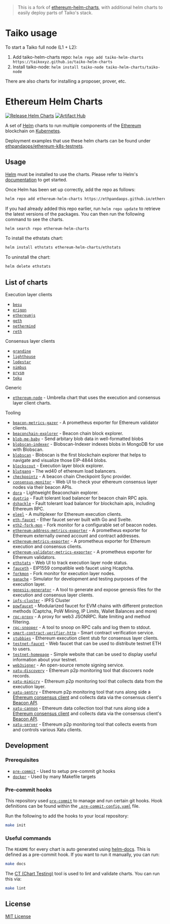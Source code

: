 > This is a fork of [ethereum-helm-charts](https://github.com/ethpandaops/ethereum-helm-charts), with additional helm charts to easily deploy parts of Taiko's stack.

# Taiko usage

To start a Taiko full node (L1 + L2):

1. Add taiko-helm-charts repo: `helm repo add taiko-helm-charts https://taikoxyz.github.io/taiko-helm-charts`
2. Install taiko-node: `helm install taiko-node taiko-helm-charts/taiko-node`

There are also charts for installing a proposer, prover, etc.

# Ethereum Helm Charts

[![Release Helm Charts](https://github.com/ethpandaops/ethereum-helm-charts/actions/workflows/release.yaml/badge.svg)](https://github.com/ethpandaops/ethereum-helm-charts/actions/workflows/release.yaml)
[![Artifact Hub](https://img.shields.io/endpoint?url=https://artifacthub.io/badge/repository/ethereum-helm-charts)](https://artifacthub.io/packages/search?repo=ethereum-helm-charts)

A set of [Helm](https://helm.sh/) charts to run multiple components of the [Ethereum](https://ethereum.org/) blockchain on [Kubernetes](https://kubernetes.io/).

Deployment examples that use these helm charts can be found under [ethpandaops/ethereum-k8s-testnets](https://github.com/ethpandaops/ethereum-k8s-testnets).

## Usage

[Helm](https://helm.sh) must be installed to use the charts.  Please refer to
Helm's [documentation](https://helm.sh/docs) to get started.

Once Helm has been set up correctly, add the repo as follows:

```sh
helm repo add ethereum-helm-charts https://ethpandaops.github.io/ethereum-helm-charts
```

If you had already added this repo earlier, run `helm repo update` to retrieve
the latest versions of the packages.  You can then run the following command to see the charts.

```sh
helm search repo ethereum-helm-charts
```

To install the ethstats chart:

```sh
helm install ethstats ethereum-helm-charts/ethstats
```

To uninstall the chart:

```sh
helm delete ethstats
```

## List of charts

Execution layer clients

- [`besu`](charts/besu)
- [`erigon`](charts/erigon)
- [`ethereumjs`](charts/ethereumjs)
- [`geth`](charts/geth)
- [`nethermind`](charts/nethermind)
- [`reth`](charts/reth)

Consensus layer clients
- [`grandine`](charts/grandine)
- [`lighthouse`](charts/lighthouse)
- [`lodestar`](charts/lodestar)
- [`nimbus`](charts/nimbus)
- [`prysm`](charts/prysm)
- [`teku`](charts/teku)

Generic

- [`ethereum-node`](charts/ethereum-node) - Umbrella chart that uses the execution and consensus layer client charts.

Tooling

- [`beacon-metrics-gazer`](charts/beacon-metrics-gazer) - A prometheus exporter for Ethereum validator clients.
- [`beaconchain-explorer`](charts/beaconchain-explorer) - Beacon chain block explorer.
- [`blob-me-baby`](charts/blob-me-baby) - Send arbitary blob data in well-formatted blobs
- [`blobscan-indexer`](charts/blobscan-indexer) - Blobscan-Indexer indexes blobs in MongoDB for use with Blobscan.
- [`blobscan`](charts/blobscan) - Blobscan is the first blockchain explorer that helps to navigate and visualize those EIP-4844 blobs.
- [`blockscout`](charts/blockscout) - Execution layer block explorer.
- [`blutgang`](charts/blutgang) - The wd40 of ethereum load balancers.
- [`checkpointz`](charts/checkpointz) - A beacon chain Checkpoint Sync provider.
- [`consensus-monitor`](charts/consensus-monitor) - Web UI to check your ethereum consensus layer nodes via their beacon APIs.
- [`dora`](charts/dora) - Lightweight Beaconchain explorer.
- [`dugtrio`](charts/dugtrio) - Fault tolerant load balancer for beacon chain RPC apis.
- [`dshackle`](charts/dshackle) - Fault tolerant load balancer for blockchain apis, including Ethereum RPC.
- [`eleel`](charts/eleel) - A multiplexer for Ethereum execution clients.
- [`eth-faucet`](charts/eth-faucet) - Ether faucet server built with Go and Svelte.
- [`eth2-fork-mon`](charts/eth2-fork-mon) - Fork monitor for a configurable set of beacon nodes.
- [`ethereum-address-metrics-exporter`](charts/ethereum-address-metrics-exporter) - A prometheus exporter for Ethereum externally owned account and contract addresses.
- [`ethereum-metrics-exporter`](charts/ethereum-metrics-exporter) - A prometheus exporter for Ethereum execution and consensus clients.
- [`ethereum-validator-metrics-exporter`](charts/ethereum-validator-metrics-exporter) - A prometheus exporter for Ethereum validators.
- [`ethstats`](charts/ethstats) - Web UI to track execution layer node status.
- [`fauceth`](charts/fauceth) - EIP1559 compatible web faucet using Hcaptcha.
- [`forkmon`](charts/forkmon) - Fork monitor for execution layer nodes.
- [`ganache`](charts/ganache) - Simulator for development and testing purposes of the execution layer.
- [`genesis-generator`](charts/genesis-generator) - A tool to generate and expose genesis files for the execution and consensus layer clients.
- [`ipfs-cluster`](charts/ipfs-cluster) - IPFS Cluster
- [`powfaucet`](charts/powfaucet) - Modularized faucet for EVM chains with different protection methods (Captcha, PoW Mining, IP Limits, Wallet Balances and more)
- [`rpc-proxy`](charts/rpc-proxy) - A proxy for web3 JSONRPC. Rate limiting and method filtering.
- [`rpc-snooper`](charts/rpc-snooper) - A tool to snoop on RPC calls and log them to stdout.
- [`smart-contract-verifier-http`](charts/smart-contract-verifier-http) - Smart contract verification service.
- [`stubbies`](charts/stubbies) - Ethereum execution client stub for consensus layer clients.
- [`testnet-faucet`](charts/testnet-faucet) - Web faucet that can be used to distribute testnet ETH to users.
- [`testnet-homepage`](charts/testnet-homepage) - Simple website that can be used to display useful information about your testnet.
- [`web3signer`](charts/web3signer) - An open-source remote signing service.
- [`xatu-discovery`](charts/xatu-discovery) - Ethereum p2p monitoring tool that discovers node records.
- [`xatu-mimicry`](charts/xatu-mimicry) - Ethereum p2p monitoring tool that collects data from the execution layer.
- [`xatu-sentry`](charts/xatu-sentry) - Ethereum p2p monitoring tool that runs along side a [Ethereum consensus client](https://ethereum.org/en/developers/docs/nodes-and-clients/#consensus-clients) and collects data via the consensus client's [Beacon API](https://ethereum.github.io/beacon-APIs/).
- [`xatu-cannon`](charts/xatu-cannon) - Ethereum data collection tool that runs along side a [Ethereum consensus client](https://ethereum.org/en/developers/docs/nodes-and-clients/#consensus-clients) and collects data via the consensus client's [Beacon API](https://ethereum.github.io/beacon-APIs/).
- [`xatu-server`](charts/xatu-server) - Ethereum p2p monitoring tool that collects events from and controls various Xatu clients.

## Development

### Prerequisites

- [`pre-commit`](https://pre-commit.com/) - Used to setup pre-commit git hooks
- [`docker`](https://www.docker.com/) - Used by many Makefile targets

### Pre-commit hooks

This repository used [`pre-commit`](https://pre-commit.com/) to manage and run certain git hooks. Hook definitions can be found within the [`.pre-commit-config.yaml`](.pre-commit-config.yaml) file.

Run the following to add the hooks to your local repository:

```sh
make init
```

### Useful commands

The `README` for every chart is auto generated using [helm-docs](https://github.com/norwoodj/helm-docs). This is defined as a pre-commit hook. If you want to run it manually, you can run:

```sh
make docs
```

The [CT (Chart Testing)](https://github.com/helm/chart-testing) tool is used to lint and validate charts. You can run this via:

```sh
make lint
```

## License

[MIT License](LICENSE)
